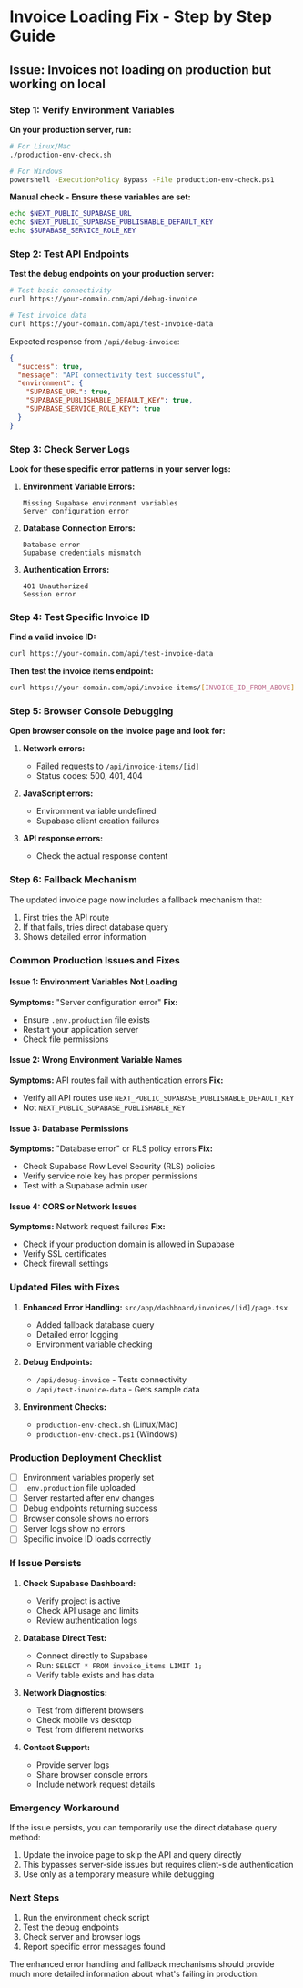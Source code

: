 # Invoice Loading Fix - Step by Step Guide

## Issue: Invoices not loading on production but working on local

### Step 1: Verify Environment Variables

**On your production server, run:**
```bash
# For Linux/Mac
./production-env-check.sh

# For Windows
powershell -ExecutionPolicy Bypass -File production-env-check.ps1
```

**Manual check - Ensure these variables are set:**
```bash
echo $NEXT_PUBLIC_SUPABASE_URL
echo $NEXT_PUBLIC_SUPABASE_PUBLISHABLE_DEFAULT_KEY  
echo $SUPABASE_SERVICE_ROLE_KEY
```

### Step 2: Test API Endpoints

**Test the debug endpoints on your production server:**
```bash
# Test basic connectivity
curl https://your-domain.com/api/debug-invoice

# Test invoice data
curl https://your-domain.com/api/test-invoice-data
```

Expected response from `/api/debug-invoice`:
```json
{
  "success": true,
  "message": "API connectivity test successful",
  "environment": {
    "SUPABASE_URL": true,
    "SUPABASE_PUBLISHABLE_DEFAULT_KEY": true,
    "SUPABASE_SERVICE_ROLE_KEY": true
  }
}
```

### Step 3: Check Server Logs

**Look for these specific error patterns in your server logs:**

1. **Environment Variable Errors:**
   ```
   Missing Supabase environment variables
   Server configuration error
   ```

2. **Database Connection Errors:**
   ```
   Database error
   Supabase credentials mismatch
   ```

3. **Authentication Errors:**
   ```
   401 Unauthorized
   Session error
   ```

### Step 4: Test Specific Invoice ID

**Find a valid invoice ID:**
```bash
curl https://your-domain.com/api/test-invoice-data
```

**Then test the invoice items endpoint:**
```bash
curl https://your-domain.com/api/invoice-items/[INVOICE_ID_FROM_ABOVE]
```

### Step 5: Browser Console Debugging

**Open browser console on the invoice page and look for:**

1. **Network errors:**
   - Failed requests to `/api/invoice-items/[id]`
   - Status codes: 500, 401, 404

2. **JavaScript errors:**
   - Environment variable undefined
   - Supabase client creation failures

3. **API response errors:**
   - Check the actual response content

### Step 6: Fallback Mechanism

The updated invoice page now includes a fallback mechanism that:
1. First tries the API route
2. If that fails, tries direct database query
3. Shows detailed error information

### Common Production Issues and Fixes

#### Issue 1: Environment Variables Not Loading
**Symptoms:** "Server configuration error"
**Fix:** 
- Ensure `.env.production` file exists
- Restart your application server
- Check file permissions

#### Issue 2: Wrong Environment Variable Names
**Symptoms:** API routes fail with authentication errors
**Fix:** 
- Verify all API routes use `NEXT_PUBLIC_SUPABASE_PUBLISHABLE_DEFAULT_KEY`
- Not `NEXT_PUBLIC_SUPABASE_PUBLISHABLE_KEY`

#### Issue 3: Database Permissions
**Symptoms:** "Database error" or RLS policy errors
**Fix:**
- Check Supabase Row Level Security (RLS) policies
- Verify service role key has proper permissions
- Test with a Supabase admin user

#### Issue 4: CORS or Network Issues
**Symptoms:** Network request failures
**Fix:**
- Check if your production domain is allowed in Supabase
- Verify SSL certificates
- Check firewall settings

### Updated Files with Fixes

1. **Enhanced Error Handling:** `src/app/dashboard/invoices/[id]/page.tsx`
   - Added fallback database query
   - Detailed error logging
   - Environment variable checking

2. **Debug Endpoints:**
   - `/api/debug-invoice` - Tests connectivity
   - `/api/test-invoice-data` - Gets sample data

3. **Environment Checks:**
   - `production-env-check.sh` (Linux/Mac)
   - `production-env-check.ps1` (Windows)

### Production Deployment Checklist

- [ ] Environment variables properly set
- [ ] `.env.production` file uploaded
- [ ] Server restarted after env changes
- [ ] Debug endpoints returning success
- [ ] Browser console shows no errors
- [ ] Server logs show no errors
- [ ] Specific invoice ID loads correctly

### If Issue Persists

1. **Check Supabase Dashboard:**
   - Verify project is active
   - Check API usage and limits
   - Review authentication logs

2. **Database Direct Test:**
   - Connect directly to Supabase
   - Run: `SELECT * FROM invoice_items LIMIT 1;`
   - Verify table exists and has data

3. **Network Diagnostics:**
   - Test from different browsers
   - Check mobile vs desktop
   - Test from different networks

4. **Contact Support:**
   - Provide server logs
   - Share browser console errors
   - Include network request details

### Emergency Workaround

If the issue persists, you can temporarily use the direct database query method:

1. Update the invoice page to skip the API and query directly
2. This bypasses server-side issues but requires client-side authentication
3. Use only as a temporary measure while debugging

### Next Steps

1. Run the environment check script
2. Test the debug endpoints
3. Check server and browser logs
4. Report specific error messages found

The enhanced error handling and fallback mechanisms should provide much more detailed information about what's failing in production.